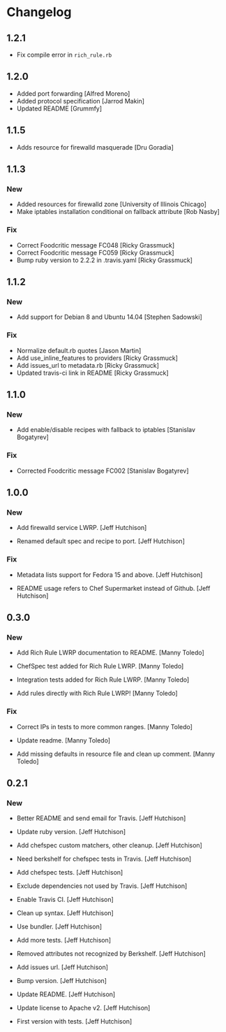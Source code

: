 # Changelog

## 1.2.1
* Fix compile error in `rich_rule.rb`

## 1.2.0
* Added port forwarding [Alfred Moreno]
* Added protocol specification [Jarrod Makin]
* Updated README [Grummfy]

## 1.1.5
* Adds resource for firewalld masquerade [Dru Goradia]

## 1.1.3

### New

* Added resources for firewalld zone [University of Illinois Chicago]
* Make iptables installation conditional on fallback attribute [Rob Nasby]

### Fix

* Correct Foodcritic message FC048 [Ricky Grassmuck]
* Correct Foodcritic message FC059 [Ricky Grassmuck]
* Bump ruby version to 2.2.2 in .travis.yaml [Ricky Grassmuck]

## 1.1.2

### New

* Add support for Debian 8 and Ubuntu 14.04 [Stephen Sadowski]

### Fix

* Normalize default.rb quotes [Jason Martin]
* Add use_inline_features to providers [Ricky Grassmuck]
* Add issues_url to metadata.rb [Ricky Grassmuck]
* Updated travis-ci link in README [Ricky Grassmuck]

## 1.1.0

### New

* Add enable/disable recipes with fallback to iptables [Stanislav Bogatyrev]

### Fix

* Corrected Foodcritic message FC002  [Stanislav Bogatyrev]

## 1.0.0

### New

* Add firewalld service LWRP. [Jeff Hutchison]

* Renamed default spec and recipe to port. [Jeff Hutchison]

### Fix

* Metadata lists support for Fedora 15 and above. [Jeff Hutchison]

* README usage refers to Chef Supermarket instead of Github. [Jeff Hutchison]


## 0.3.0

### New

* Add Rich Rule LWRP documentation to README. [Manny Toledo]

* ChefSpec test added for Rich Rule LWRP. [Manny Toledo]

* Integration tests added for Rich Rule LWRP. [Manny Toledo]

* Add rules directly with Rich Rule LWRP! [Manny Toledo]

### Fix

* Correct IPs in tests to more common ranges. [Manny Toledo]

* Update readme. [Manny Toledo]

* Add missing defaults in resource file and clean up comment. [Manny Toledo]

## 0.2.1

### New

* Better README and send email for Travis. [Jeff Hutchison]

* Update ruby version. [Jeff Hutchison]

* Add chefspec custom matchers, other cleanup. [Jeff Hutchison]

* Need berkshelf for chefspec tests in Travis. [Jeff Hutchison]

* Add chefspec tests. [Jeff Hutchison]

* Exclude dependencies not used by Travis. [Jeff Hutchison]

* Enable Travis CI. [Jeff Hutchison]

* Clean up syntax. [Jeff Hutchison]

* Use bundler. [Jeff Hutchison]

* Add more tests. [Jeff Hutchison]

* Removed attributes not recognized by Berkshelf. [Jeff Hutchison]

* Add issues url. [Jeff Hutchison]

* Bump version. [Jeff Hutchison]

* Update README. [Jeff Hutchison]

* Update license to Apache v2. [Jeff Hutchison]

* First version with tests. [Jeff Hutchison]

